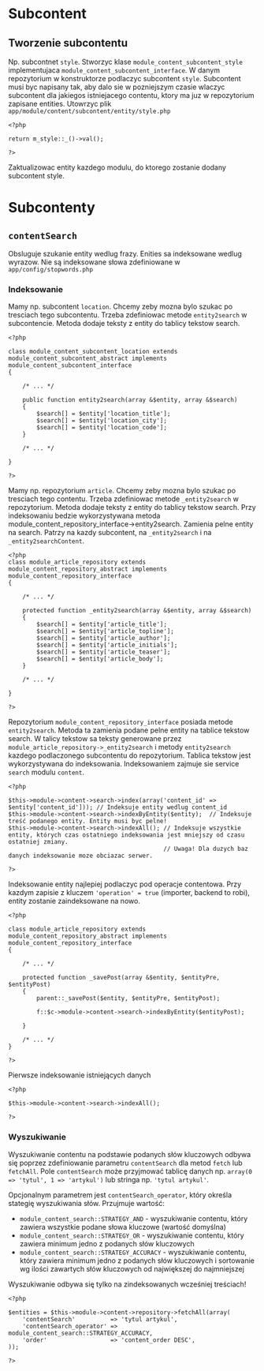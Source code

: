 Subcontent
==========

Tworzenie subcontentu
---------------------

Np. subcontnet `style`. 
Stworzyc klase `module_content_subcontent_style` implementujaca `module_content_subcontent_interface`. 
W danym repozytorium w konstruktorze podlaczyc subcontent `style`.
Subcontent musi byc napisany tak, aby dalo sie w pozniejszym czasie wlaczyc subcontent dla jakiegos istniejacego contentu, ktory ma juz w repozytorium zapisane entities.
Utowrzyc plik `app/module/content/subcontent/entity/style.php`

```
<?php

return m_style::_()->val();

?>
```

Zaktualizowac entity kazdego modulu, do ktorego zostanie dodany subcontent style.


Subcontenty
===========

`contentSearch`
---------------

Obsluguje szukanie entity wedlug frazy.
Enities sa indeksowane wedlug wyrazow.
Nie są indeksowane słowa zdefiniowane w `app/config/stopwords.php`

### Indeksowanie

Mamy np. subcontent `location`. 
Chcemy zeby mozna bylo szukac po tresciach tego subcontentu. 
Trzeba zdefiniowac metode `entity2search` w subcontencie. 
Metoda dodaje teksty z entity do tablicy tekstow search.

```
<?php

class module_content_subcontent_location extends module_content_subcontent_abstract implements module_content_subcontent_interface
{

    /* ... */
    
    public function entity2search(array &$entity, array &$search)
    {
        $search[] = $entity['location_title'];
        $search[] = $entity['location_city'];
        $search[] = $entity['location_code'];
    }
    
    /* ... */
    
}

?>
```

Mamy np. repozytorium `article`. 
Chcemy zeby mozna bylo szukac po tresciach tego contentu. 
Trzeba zdefiniowac metode `_entity2search` w repozytorium. 
Metoda dodaje teksty z entity do tablicy tekstow search.
Przy indeksowaniu bedzie wykorzystywana metoda module_content_repository_interface->entity2search.
Zamienia pelne entity na search.
Patrzy na kazdy subcontent, na `_entity2search` i na `_entity2searchContent`.

```
<?php
class module_article_repository extends module_content_repository_abstract implements module_content_repository_interface
{
    
    /* ... */
    
    protected function _entity2search(array &$entity, array &$search)
    {
        $search[] = $entity['article_title'];
        $search[] = $entity['article_topline'];
        $search[] = $entity['article_author'];
        $search[] = $entity['article_initials'];
        $search[] = $entity['article_teaser'];
        $search[] = $entity['article_body']; 
    }

    /* ... */
    
}

?>
```

Repozytorium `module_content_repository_interface` posiada metode `entity2search`. 
Metoda ta zamienia podane pelne entity na tablice tekstow search. 
W talicy tekstow sa teksty generowane przez `module_article_repository->_entity2search` i metody `entity2search` kazdego podlaczonego subcontentu do repozytorium.
Tablica tekstow jest wykorzystywana do indeksowania. 
Indeksowaniem zajmuje sie service `search` modulu `content`.

```
<?php

$this->module->content->search->index(array('content_id' => $entity['content_id'])); // Indeksuje entity wedlug content_id
$this->module->content->search->indexByEntity($entity);  // Indeksuje treść podanego entity. Entity musi byc pelne!
$this->module->content->search->indexAll(); // Indeksuje wszystkie entity, których czas ostatniego indeksowania jest mniejszy od czasu ostatniej zmiany.
                                            // Uwaga! Dla duzych baz danych indeksowanie moze obciazac serwer.

?>
```

Indeksowanie entity najlepiej podlaczyc pod operacje contentowa. 
Przy kazdym zapisie z kluczem `'operation' = true` (importer, backend to robi), entity zostanie zaindeksowane na nowo.

```
<?php

class module_article_repository extends module_content_repository_abstract implements module_content_repository_interface
{
    
    /* ... */
    
    protected function _savePost(array &$entity, $entityPre, $entityPost)
    {
        parent::_savePost($entity, $entityPre, $entityPost);

        f::$c->module->content->search->indexByEntity($entityPost);
        
    }
    
    /* ... */
}

?>
```

Pierwsze indeksowanie istniejących danych

```
<?php

$this->module->content->search->indexAll();

?>
```

### Wyszukiwanie

Wyszukiwanie contentu na podstawie podanych słów kluczowych odbywa się poprzez zdefiniowanie parametru `contentSearch` dla metod `fetch` lub `fetchAll`. Pole `contentSearch` 
może przyjmować tablicę danych np. `array(0 => 'tytul', 1 => 'artykul')` lub stringa np. `'tytul artykul'`.

Opcjonalnym parametrem jest `contentSearch_operator`, który określa stategię wyszukiwania słów. Przujmuje wartość:
- `module_content_search::STRATEGY_AND` - wyszukiwanie contentu, który zawiera wszystkie podane słowa kluczowe (wartość domyślna)
- `module_content_search::STRATEGY_OR` - wyszukiwanie contentu, który zawiera minimum jedno z podanych słów kluczowych
- `module_content_search::STRATEGY_ACCURACY` - wyszukiwanie contentu, który zawiera minimum jedno z podanych słów kluczowych i sortowanie wg ilości zawartych słów kluczowych 
od największej do najmniejszej

Wyszukiwanie odbywa się tylko na zindeksowanych wcześniej treściach!

```
<?php

$entities = $this->module->content->repository->fetchAll(array(
    'contentSearch'          => 'tytul artykul',
    'contentSearch_operator' => module_content_search::STRATEGY_ACCURACY,
    'order'                  => 'content_order DESC',
));

?>
```
